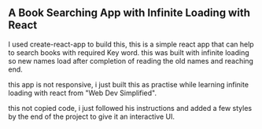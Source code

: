 ## A Book Searching App with Infinite Loading with React

I used create-react-app to build this, this is a simple react app that can help to search books with required Key word. this was built with infinite loading so new names load after completion of reading the old names and reaching end.

this app is not responsive, i just built this as practise while learning infinite loading with react from "Web Dev Simplified".

this not copied code, i just followed his instructions and added a few styles by the end of the project to give it an interactive UI.

